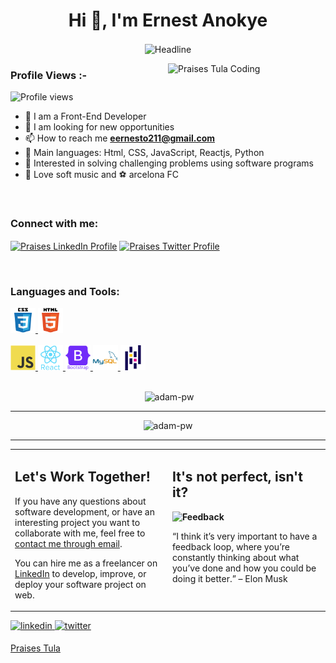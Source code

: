 <h1 align="center">Hi 👋, I'm Ernest Anokye</h1>
<p align="center">
  <img align="center" src="https://readme-typing-svg.herokuapp.com/?lines=Hi+there+I'm+Ernest+%F0%9F%91%8B;Front+End+Developer;Looking+For+New+Opportunities;Problem+Solver;Freelancer;Open-Source+Enthusiast;Always+Learning+New+Things" alt="Headline">
</p>
<span><img align="right" src="assets/coding_animation_.gif" alt="Praises Tula Coding" width="50%" /></span>
<p align="right"> <h3>Profile Views :-</h3>
 <img align="left" src="https://gpvc.arturio.dev/praisespjmt" alt="Profile views" align='left'/> <a href="https://github.com/PraisesPJMT/PraisesPJMT"> </a>
<br/>
  </p>
<p>

- 🌱 I am a Front-End Developer
- 🌟 I am looking for new opportunities
- 📫 How to reach me <a href="mailtoeernesto211@gmail.com" target="_blank" rel="noreferrer">**eernesto211@gmail.com**</a>
- 🌟 Main languages: Html, CSS, JavaScript, Reactjs, Python
- 🚩 Interested in solving challenging problems using software programs
- 🎵 Love soft music and :soccer: arcelona FC

<br>
</p>

<h3 align="left">Connect with me:</h3>
<p align="left">
  <a href="https://www.linkedin.com/in/ernesto-anokye/" target="blank"><img align="center"
      src="https://raw.githubusercontent.com/rahuldkjain/github-profile-readme-generator/master/src/images/icons/Social/linked-in-alt.svg"
      alt="Praises LinkedIn Profile" height="30" width="40" /></a>
<a href="https://x.com/iamernesto14" target="blank"><img align="center"
      src="https://raw.githubusercontent.com/rahuldkjain/github-profile-readme-generator/master/src/images/icons/Social/twitter.svg"
      alt="Praises Twitter Profile" height="30" width="40" /></a>
</p>

<br>

<h3 align="left">Languages and Tools:</h3>
<p align="left">
<a href="https://www.w3schools.com/css/" target="_blank"
    rel="noreferrer"> <img
      src="https://raw.githubusercontent.com/devicons/devicon/master/icons/css3/css3-original-wordmark.svg" alt="css3"
      width="40" height="40" /> </a>
<a href="https://www.w3.org/html/" target="_blank" rel="noreferrer"> <img
      src="https://raw.githubusercontent.com/devicons/devicon/master/icons/html5/html5-original-wordmark.svg"
      alt="html5" width="40" height="40" /> </a><br /><br />
<a href="https://developer.mozilla.org/en-US/docs/Web/JavaScript" target="_blank"
    rel="noreferrer"> <img
      src="https://raw.githubusercontent.com/devicons/devicon/master/icons/javascript/javascript-original.svg"
      alt="javascript" width="40" height="40" /> </a>
<!-- <a href="https://www.typescriptlang.org/" target="_blank" rel="noreferrer"> <img
      src="https://raw.githubusercontent.com/devicons/devicon/master/icons/typescript/typescript-original.svg" alt="typescript"
      width="40" height="40" /> </a>
 -->
<a href="https://reactjs.org/" target="_blank" rel="noreferrer"> <img
      src="https://raw.githubusercontent.com/devicons/devicon/master/icons/react/react-original-wordmark.svg"
      alt="react" width="40" height="40" /> </a>
<a href="https://getbootstrap.com" target="_blank" rel="noreferrer">
    <img src="https://raw.githubusercontent.com/devicons/devicon/master/icons/bootstrap/bootstrap-plain-wordmark.svg"
      alt="bootstrap" width="40" height="40" /> </a>
<!--<a href="https://www.java.com" target="_blank" rel="noreferrer"> <img
      src="https://raw.githubusercontent.com/devicons/devicon/master/icons/java/java-original.svg" alt="java" width="40"
      height="40" /> </a>
<a href="https://kotlinlang.org" target="_blank" rel="noreferrer">
    <img src="https://www.vectorlogo.zone/logos/kotlinlang/kotlinlang-icon.svg" alt="kotlin" width="40" height="40" />
  </a>-->
<a href="https://www.mysql.com/" target="_blank" rel="noreferrer"> <img
      src="https://raw.githubusercontent.com/devicons/devicon/master/icons/mysql/mysql-original-wordmark.svg"
      alt="mysql" width="40" height="40" /> </a>
<!--<a href="https://nodejs.org" target="_blank" rel="noreferrer"> <img
      src="https://raw.githubusercontent.com/devicons/devicon/master/icons/nodejs/nodejs-original-wordmark.svg"
      alt="nodejs" width="40" height="40" /> </a>-->
<a href="https://pandas.pydata.org/" target="_blank" rel="noreferrer">
    <img
      src="https://raw.githubusercontent.com/devicons/devicon/2ae2a900d2f041da66e950e4d48052658d850630/icons/pandas/pandas-original.svg"
      alt="pandas" width="40" height="40" /> </a><br /><br />
</p>

<p align="center">&nbsp;<img  src="https://github-readme-stats.vercel.app/api?username=praisespjmt&show_icons=true&locale=en&bg_color=0d1117&text_color=ffffff&repo=convoychat"
    alt="adam-pw" /></p>

<hr />

<p align="center"><img src="https://github-readme-streak-stats.herokuapp.com/?user=praisespjmt&theme=dark&background=0d1117&date_format=M%20j%5B%2C%20Y%5D" alt="adam-pw" /></p>
<hr />
<table style="border: none">
  <tr>
  <td width="50%" valign="top">

## Let's Work Together!

If you have any questions about software development, or have an interesting project you want to collaborate with me, feel free to <a href="mailto:eernesto211@gmail.com">contact me through email</a>.

You can hire me as a freelancer on <a href="https://www.linkedin.com/in/ernest-anokye">LinkedIn</a> to develop, improve, or deploy your software project on web.

  </td>
  <td width="50%" valign="top">

## It's not perfect, isn't it?

**<img alt="Feedback" src="https://img.shields.io/badge/Ask%20me-anything-1abc9c.svg">**

“I think it’s very important to have a feedback loop, where you’re constantly thinking about what you’ve done and how you could be doing it better.”
– Elon Musk

  </td>
  </tr>
</table>

<p align="left">
<a href="https://www.linkedin.com/in/ernest-anokye" target="_blank">
<img src=https://img.shields.io/badge/linkedin-%2300acee.svg?color=405DE6&style=for-the-badge&logo=linkedin&logoColor=white alt=linkedin style="margin-bottom: 5px;" />
</a>
<a href="https://x.com/iamernesto14" target="_blank">
<img src=https://img.shields.io/badge/twitter-%2300acee.svg?color=1DA1F2&style=for-the-badge&logo=twitter&logoColor=white alt=twitter style="margin-bottom: 5px;" />
</a>

[Praises Tula](https://github.com/iamernesto14)

<!---
iamernesto14/iamernesto14 is a ✨ special ✨ repository because its `README.md` (this file) appears on your GitHub profile.
You can click the Preview link to take a look at your changes.
--->
